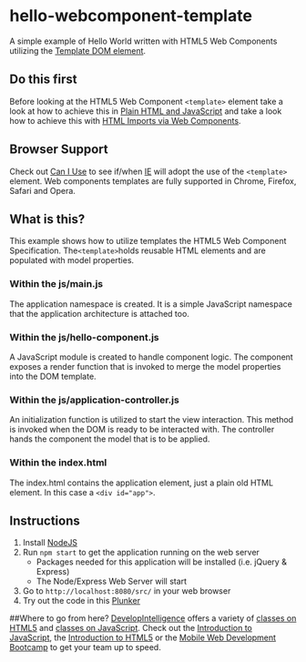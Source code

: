 # hello-webcomponent-template
A simple example of Hello World written with HTML5 Web Components utilizing the [Template DOM element](http://www.w3.org/TR/html51/semantics.html#the-template-element).

## Do this first
Before looking at the HTML5 Web Component `<template>` element take a look at how to achieve this in [Plain HTML and JavaScript](https://github.com/DevelopIntelligenceBoulder/hello-plain-old-javascript) and take a look how to achieve this with [HTML Imports via Web Components](https://github.com/DevelopIntelligenceBoulder/hello-webcomponent-import).

## Browser Support
Check out [Can I Use](http://caniuse.com/#feat=template) to see if/when [IE](https://status.modern.ie/templateelement) will adopt the use of the `<template>` element. Web components templates are fully supported in Chrome, Firefox, Safari and Opera.

## What is this?
This example shows how to utilize templates the HTML5 Web Component Specification. The`<template>`holds reusable HTML elements and are populated with model properties.

### Within the js/main.js
The application namespace is created. It is a simple JavaScript namespace that the application architecture is attached too.

### Within the js/hello-component.js
A JavaScript module is created to handle component logic. The component exposes a render function that is invoked to merge the model properties into the DOM template. 

### Within the js/application-controller.js
An initialization function is utilized to start the view interaction. This method is invoked when the DOM is ready to be interacted with. The controller hands the component the model that is to be applied.

### Within the index.html
The index.html contains the application element, just a plain old HTML element. In this case a `<div id="app">`. 

## Instructions
1. Install [NodeJS](https://nodejs.org/)
2. Run `npm start` to get the application running on the web server
    * Packages needed for this application will be installed (i.e. jQuery & Express)
    * The Node/Express Web Server will start
3. Go to `http://localhost:8080/src/` in your web browser
4. Try out the code in this [Plunker](http://plnkr.co/edit/hU5Kgm?p=preview)

##Where to go from here?
[DevelopIntelligence](http://www.developintelligence.com/) offers a variety of [classes on HTML5](http://www.developintelligence.com/catalog/web-development-training/html-html5) and [classes on JavaScript](http://www.developintelligence.com/catalog/web-development-training/core-javascript). Check out the [Introduction to JavaScript](http://www.developintelligence.com/catalog/web-development-training/core-javascript/introduction-to-javascript), the [Introduction to HTML5](http://www.developintelligence.com/catalog/web-development-training/html-html5/introduction-to-html5) or the [Mobile Web Development Bootcamp](http://www.developintelligence.com/catalog/web-development-training/mobile-web-development-boot-camp) to get your team up to speed.

